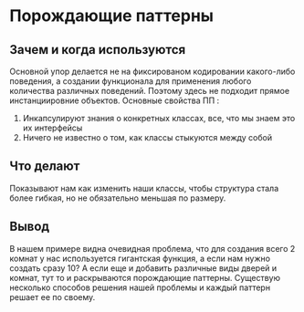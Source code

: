 Порождающие паттерны
============

Зачем и когда используются
------------

Основной упор делается не на фиксированом кодировании какого-либо поведения, а создании функционала для применения любого количества различных поведений. Поэтому здесь не подходит прямое инстанциировние объектов.
Основные свойства ПП :
1) Инкапсулируют знания о конкретных классах, все, что мы знаем это их интерфейсы
2) Ничего не известно о том, как классы стыкуются между собой

Что делают
------------

Показывают нам как изменить наши классы, чтобы структура стала более гибкая, но не обязательно меньшая по размеру.

Вывод
------------

В нашем <a>примере<a> видна очевидная проблема, что для создания всего 2 комнат у нас используется гигантская функция, а если нам нужно создать сразу 10? А если еще и добавить различные виды дверей и комнат, тут то и раскрываются порождающие паттерны. Существую несколько способов решения нашей проблемы и каждый паттерн решает ее по своему.
